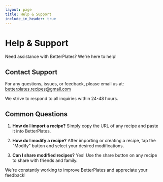 ```yaml
---
layout: page
title: Help & Support
include_in_header: true
---
```


# Help & Support

Need assistance with BetterPlates? We're here to help!

## Contact Support

For any questions, issues, or feedback, please email us at:
betterplates.recipes@gmail.com

We strive to respond to all inquiries within 24-48 hours.

## Common Questions

1. **How do I import a recipe?**
   Simply copy the URL of any recipe and paste it into BetterPlates.

2. **How do I modify a recipe?**
   After importing or creating a recipe, tap the "Modify" button and select your desired modifications.

3. **Can I share modified recipes?**
   Yes! Use the share button on any recipe to share with friends and family.

We're constantly working to improve BetterPlates and appreciate your feedback! 